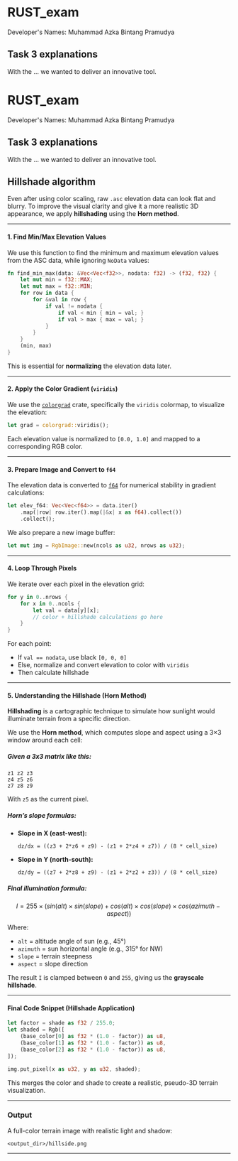 # RUST_exam

Developer's Names: Muhammad Azka Bintang Pramudya

## Task 3 explanations

With the ... we wanted to deliver an innovative tool.

# RUST_exam

Developer's Names: Muhammad Azka Bintang Pramudya

## Task 3 explanations

With the ... we wanted to deliver an innovative tool.


## Hillshade algorithm

Even after using color scaling, raw `.asc` elevation data can look flat and blurry. To improve the visual clarity and give it a more realistic 3D appearance, we apply **hillshading** using the **Horn method**.

---

#### 1. **Find Min/Max Elevation Values**

We use this function to find the minimum and maximum elevation values from the ASC data, while ignoring `NoData` values:

```rust
fn find_min_max(data: &Vec<Vec<f32>>, nodata: f32) -> (f32, f32) {
    let mut min = f32::MAX;
    let mut max = f32::MIN;
    for row in data {
        for &val in row {
            if val != nodata {
                if val < min { min = val; }
                if val > max { max = val; }
            }
        }
    }
    (min, max)
}
```

This is essential for **normalizing** the elevation data later.

---

#### 2. **Apply the Color Gradient (`viridis`)**

We use the [`colorgrad`](https://docs.rs/colorgrad/latest/colorgrad/) crate, specifically the `viridis` colormap, to visualize the elevation:

```rust
let grad = colorgrad::viridis();
```

Each elevation value is normalized to `[0.0, 1.0]` and mapped to a corresponding RGB color.

---

#### 3. **Prepare Image and Convert to `f64`**

The elevation data is converted to [`f64`](https://doc.rust-lang.org/std/primitive.f64.html) for numerical stability in gradient calculations:

```rust
let elev_f64: Vec<Vec<f64>> = data.iter()
    .map(|row| row.iter().map(|&x| x as f64).collect())
    .collect();
```

We also prepare a new image buffer:

```rust
let mut img = RgbImage::new(ncols as u32, nrows as u32);
```

---

#### 4. **Loop Through Pixels**

We iterate over each pixel in the elevation grid:

```rust
for y in 0..nrows {
    for x in 0..ncols {
        let val = data[y][x];
        // color + hillshade calculations go here
    }
}
```

For each point:
- If `val == nodata`, use black `[0, 0, 0]`
- Else, normalize and convert elevation to color with `viridis`
- Then calculate hillshade

---

#### 5. **Understanding the Hillshade (Horn Method)**

**Hillshading** is a cartographic technique to simulate how sunlight would illuminate terrain from a specific direction.

We use the **Horn method**, which computes slope and aspect using a 3×3 window around each cell:

##### Given a 3x3 matrix like this:

```
z1 z2 z3
z4 z5 z6
z7 z8 z9
```

With `z5` as the current pixel.

#####  Horn’s slope formulas:

- **Slope in X (east-west):**
  ```
  dz/dx = ((z3 + 2*z6 + z9) - (z1 + 2*z4 + z7)) / (8 * cell_size)
  ```

- **Slope in Y (north-south):**
  ```
  dz/dy = ((z7 + 2*z8 + z9) - (z1 + 2*z2 + z3)) / (8 * cell_size)
  ```

##### Final illumination formula:

```math
I = 255 × (sin(alt) × sin(slope) + cos(alt) × cos(slope) × cos(azimuth - aspect))
```

Where:
- `alt` = altitude angle of sun (e.g., 45°)
- `azimuth` = sun horizontal angle (e.g., 315° for NW)
- `slope` = terrain steepness
- `aspect` = slope direction

The result `I` is clamped between `0` and `255`, giving us the **grayscale hillshade**.

---

#### Final Code Snippet (Hillshade Application)

```rust
let factor = shade as f32 / 255.0;
let shaded = Rgb([
    (base_color[0] as f32 * (1.0 - factor)) as u8,
    (base_color[1] as f32 * (1.0 - factor)) as u8,
    (base_color[2] as f32 * (1.0 - factor)) as u8,
]);

img.put_pixel(x as u32, y as u32, shaded);
```

This merges the color and shade to create a realistic, pseudo-3D terrain visualization.

---

### Output

A full-color terrain image with realistic light and shadow:
```
<output_dir>/hillside.png
```

---


